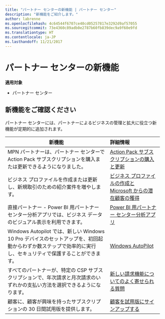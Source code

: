 ```yaml
---
title: "パートナー センターの新機能 | パートナー センター"
description: "新機能をご紹介します。"
author: labrenne
ms.openlocfilehash: 4c64544f6707ce40cd05257817e3292d9af57055
ms.sourcegitcommit: 73e4360c89adb0e2787b60fb839dec9a9f60e9fd
ms.translationtype: HT
ms.contentlocale: ja-JP
ms.lasthandoff: 11/21/2017
---
```

# <a name="whats-new-in-partner-center"></a>パートナー センターの新機能

**適用対象**

-  パートナー センター

## <a name="check-out-new-features-and-capabilities"></a>新機能をご確認ください 

パートナー センターには、パートナーによるビジネスの管理と拡大に役立つ新機能が定期的に追加されます。


|**新機能**   |**詳細情報**   |
|----------------------|:-----------------|
|MPN パートナーは、パートナー センターで Action Pack サブスクリプションを購入または更新できるようになりました。   | [Action Pack サブスクリプションの購入と更新](mpn-get-action-pack.md)|
|ビジネス プロファイルを作成または更新し、新規取引のための紹介案件を増やします。   | [ビジネス プロファイルの作成と Microsoft からの潜在顧客の獲得](referrals.md)|
|直接パートナー - Power BI 用パートナー センター分析アプリでは、ビジネス データのビジュアル表示を利用できます。   | [Power BI 用パートナー センター分析アプリ](power-bi-app-for-direct-partners.md)   |
|Windows Autopilot では、新しい Windows 10 Pro デバイスのセットアップを、初回起動からわずか数ステップで効率的に実行し、セキュリティで保護することができます。   |[Windows AutoPilot](autopilot.md)   |
|すべてのパートナーが、特定の CSP サブスクリプションで、年次請求と月次請求のいずれかの支払い方法を選択できるようになります。   |[新しい請求機能についてのよく寄せられる質問](faq-about-new-billing-features.md)   |
|顧客に、顧客が興味を持ったサブスクリプションの 30 日間試用版を提供します。   |[顧客を試用版にサインアップする](offer-your-customers-trials-of-microsoft-products.md)   